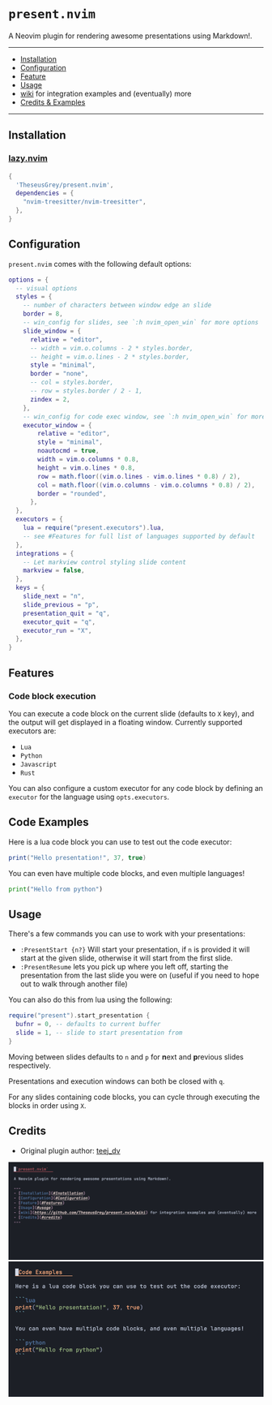 # `present.nvim`

A Neovim plugin for rendering awesome presentations using Markdown!.

---
- [Installation](#Installation)
- [Configuration](#Configuration)
- [Feature](#Features)
- [Usage](#usage)
- [wiki](https://github.com/TheseusGrey/present.nvim/wiki) for integration examples and (eventually) more
- [Credits & Examples](#credits)
---

## Installation

### [lazy.nvim](https://github.com/folke/lazy.nvim)

```lua
{
  'TheseusGrey/present.nvim',
  dependencies = {
    "nvim-treesitter/nvim-treesitter",
  },
}
```

## Configuration

`present.nvim` comes with the following default options:

```lua
options = {
  -- visual options
  styles = {
    -- number of characters between window edge an slide
    border = 8,
    -- win_config for slides, see `:h nvim_open_win` for more options
    slide_window = {
      relative = "editor",
      -- width = vim.o.columns - 2 * styles.border,
      -- height = vim.o.lines - 2 * styles.border,
      style = "minimal",
      border = "none",
      -- col = styles.border,
      -- row = styles.border / 2 - 1,
      zindex = 2,
    },
    -- win_config for code exec window, see `:h nvim_open_win` for more options
    executor_window = {
        relative = "editor",
        style = "minimal",
        noautocmd = true,
        width = vim.o.columns * 0.8,
        height = vim.o.lines * 0.8,
        row = math.floor((vim.o.lines - vim.o.lines * 0.8) / 2),
        col = math.floor((vim.o.columns - vim.o.columns * 0.8) / 2),
        border = "rounded",
      },
  },
  executors = {
    lua = require("present.executors").lua,
    -- see #Features for full list of languages supported by default
  },
  integrations = {
    -- Let markview control styling slide content
    markview = false,
  },
  keys = {
    slide_next = "n",
    slide_previous = "p",
    presentation_quit = "q",
    executor_quit = "q",
    executor_run = "X",
  },
}
```


## Features

### Code block execution

You can execute a code block on the current slide (defaults to `X` key), and the output will get displayed in a floating window. Currently supported executors are:

- `Lua`
- `Python`
- `Javascript`
- `Rust`

You can also configure a custom executor for any code block by defining an `executor` for the language using `opts.executors`.

## Code Examples

Here is a lua code block you can use to test out the code executor:

```lua
print("Hello presentation!", 37, true)
```

You can even have multiple code blocks, and even multiple languages!

```python
print("Hello from python")
```

## Usage

There's a few commands you can use to work with your presentations:

- `:PresentStart {n?}` Will start your presentation, if `n` is provided it will start at the given slide, otherwise it will start from the first slide.
- `:PresentResume` lets you pick up where you left off, starting the presentation from the last slide you were on (useful if you need to hope out to walk through another file)

You can also do this from lua using the following:

```lua
require("present").start_presentation {
  bufnr = 0, -- defaults to current buffer
  slide = 1, -- slide to start presentation from
}
```

Moving between slides defaults to `n` and `p` for **n**ext and **p**revious slides respectively.

Presentations and execution windows can both be closed with `q`. 

For any slides containing code blocks, you can cycle through executing the blocks in order using `X`.

## Credits

- Original plugin author: [teej_dv](https://github.com/tjdevries)

![README table of contents as a rendered slide](doc/showcase1.png)
![README code examples rendered as a slide](doc/showcase2.png)
